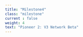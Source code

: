 ```yaml
---
title: "Milestone4"
class: "milestone"
current : false
weight: 4
text: "Pioneer 2: V3 Network Beta"
---
```

